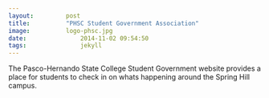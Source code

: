 ```yaml
---
layout:			post
title:			"PHSC Student Government Association"
image:			logo-phsc.jpg
date:				2014-11-02 09:54:50
tags:				jekyll
---
```


The Pasco-Hernando State College Student Government website provides a place for students to check in on whats happening around the Spring Hill campus.
